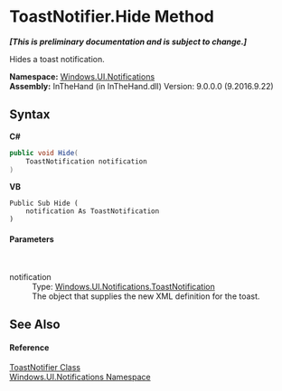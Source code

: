# ToastNotifier.Hide Method 
 _**\[This is preliminary documentation and is subject to change.\]**_

Hides a toast notification.

**Namespace:**&nbsp;<a href="N_Windows_UI_Notifications">Windows.UI.Notifications</a><br />**Assembly:**&nbsp;InTheHand (in InTheHand.dll) Version: 9.0.0.0 (9.2016.9.22)

## Syntax

**C#**<br />
``` C#
public void Hide(
	ToastNotification notification
)
```

**VB**<br />
``` VB
Public Sub Hide ( 
	notification As ToastNotification
)
```


#### Parameters
&nbsp;<dl><dt>notification</dt><dd>Type: <a href="T_Windows_UI_Notifications_ToastNotification">Windows.UI.Notifications.ToastNotification</a><br />The object that supplies the new XML definition for the toast.</dd></dl>

## See Also


#### Reference
<a href="T_Windows_UI_Notifications_ToastNotifier">ToastNotifier Class</a><br /><a href="N_Windows_UI_Notifications">Windows.UI.Notifications Namespace</a><br />